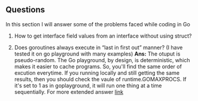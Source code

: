 ## Questions

In this section I will answer some of the problems faced while coding in Go

1. How to get interface field values from an interface without using  struct?

2. Does goroutines always execute in “last in first out” manner? (I have tested it on go playground with many examples)
**Ans:** The otuput is pseudo-random. The Go playground, by design, is deterministic, which makes it easier to cache programs. So, you'll find the same order of excution everytime. If you running locally and still getting the same results, then you should check the vaule of runtime.GOMAXPROCS. If it's set to 1 as in goplayground, it will run one thing at a time sequentially. For more extended answer [link](https://test.com)   
